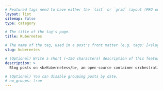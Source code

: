 ```yaml
---
# Featured tags need to have either the `list` or `grid` layout (PRO only).
layout: list
sitemap: false
type: category

# The title of the tag's page.
title: Kubernetes

# The name of the tag, used in a post's front matter (e.g. tags: [<slug>]).
slug: kubernetes

# (Optional) Write a short (~150 characters) description of this featured tag.
description: >
  Blog posts on <b>Kubernetes</b>, an open-source container orchestration system.

# (Optional) You can disable grouping posts by date.
# no_groups: true
---
```

